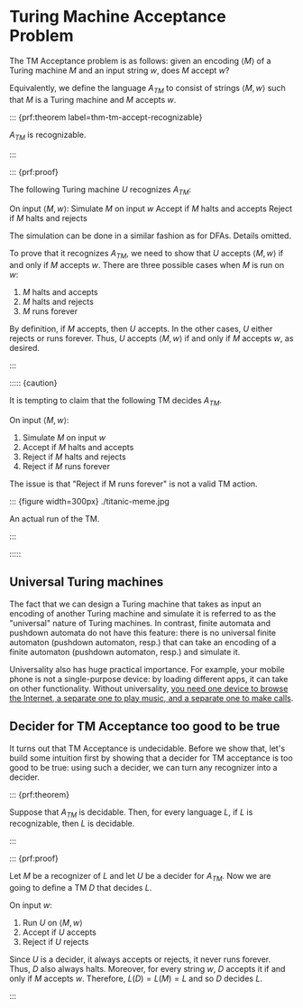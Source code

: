 # Turing Machine Acceptance Problem

The TM Acceptance problem is as follows: given an encoding
$\langle M \rangle$ of a Turing machine $M$ and an input string $w$,
does $M$ accept $w$?

Equivalently, we define the language $A_{TM}$ to consist of strings
$\langle M, w \rangle$ such that $M$ is a Turing machine and $M$ accepts
$w$.

::: {prf:theorem label=thm-tm-accept-recognizable}

$A_{TM}$ is recognizable.

:::

::: {prf:proof}

The following Turing machine $U$ recognizes $A_{TM}$:

On input $\langle M, w \rangle$: Simulate $M$ on input $w$ Accept if $M$
halts and accepts Reject if $M$ halts and rejects

The simulation can be done in a similar fashion as for DFAs. Details
omitted.

To prove that it recognizes $A_{TM}$, we need to show that $U$ accepts
$\langle M, w \rangle$ if and only if $M$ accepts $w$. There are three
possible cases when $M$ is run on $w$:

1.  $M$ halts and accepts
2.  $M$ halts and rejects
3.  $M$ runs forever

By definition, if $M$ accepts, then $U$ accepts. In the other cases, $U$
either rejects or runs forever. Thus, $U$ accepts $\langle M, w \rangle$
if and only if $M$ accepts $w$, as desired.

:::

::::: {caution}

It is tempting to claim that the following TM decides $A_{TM}$.

On input $\langle M, w\rangle$:

1.  Simulate $M$ on input $w$
2.  Accept if $M$ halts and accepts
3.  Reject if $M$ halts and rejects
4.  Reject if $M$ runs forever

The issue is that "Reject if M runs forever" is not a valid TM action.

::: {figure width=300px} ./titanic-meme.jpg

An actual run of the TM.

:::

:::::

## Universal Turing machines

The fact that we can design a Turing machine that takes as input an
encoding of another Turing machine and simulate it is referred to as the
"universal" nature of Turing machines. In contrast, finite automata and
pushdown automata do not have this feature: there is no universal finite
automaton (pushdown automaton, resp.) that can take an encoding of a
finite automaton (pushdown automaton, resp.) and simulate it.

Universality also has huge practical importance. For example, your
mobile phone is not a single-purpose device: by loading different apps,
it can take on other functionality. Without universality, [you need one
device to browse the Internet, a separate one to play music, and a
separate one to make
calls](https://www.youtube.com/watch?v=OLenSrOsWLc&t=61s).

## Decider for TM Acceptance too good to be true

It turns out that TM Acceptance is undecidable. Before we show that,
let's build some intuition first by showing that a decider for TM
acceptance is too good to be true: using such a decider, we can turn any
recognizer into a decider.

::: {prf:theorem}

Suppose that $A_{TM}$ is decidable. Then, for every language $L$, if $L$
is recognizable, then $L$ is decidable.

:::

::: {prf:proof}

Let $M$ be a recognizer of $L$ and let $U$ be a decider for $A_{TM}$.
Now we are going to define a TM $D$ that decides $L$.

On input $w$:

1.  Run $U$ on $\langle M,w \rangle$
2.  Accept if $U$ accepts
3.  Reject if $U$ rejects

Since $U$ is a decider, it always accepts or rejects, it never runs
forever. Thus, $D$ also always halts. Moreover, for every string $w$,
$D$ accepts it if and only if $M$ accepts $w$. Therefore,
$L(D) = L(M) = L$ and so $D$ decides $L$.

:::

